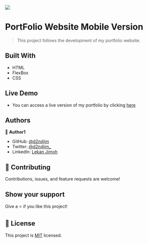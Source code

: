 ![](https://img.shields.io/badge/Microverse-blueviolet)

# PortFolio Website Mobile Version

> This project follows the development of my portfolio website.


## Built With

- HTML
- FlexBox
- CSS

## Live Demo
- You can access a live version of my portfolio by clicking [here](https://d2ndjim.github.io/PortFolio)

## Authors

👤 **Author1**

- GitHub: [@d2ndjim](https://github.com/d2ndjim)
- Twitter: [@d2ndjim_](https://twitter.com/@d2ndjim_)
- LinkedIn: [Lekan Jimoh](https://linkedin.com/in/lekanj)

## 🤝 Contributing

Contributions, issues, and feature requests are welcome!

## Show your support

Give a ⭐️ if you like this project!

## 📝 License

This project is [MIT](./MIT.md) licensed.
